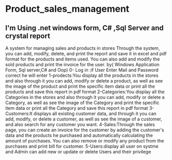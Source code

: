 # Product_sales_management
## I'm Using .net windows form, C# ,Sql Server and crystal report
A system for managing sales and products in stores Through the system, you can add, modify, delete, and print the
report and save it in excel and pdf format for the products and items used. You can also add and modify the sold
products and print the invoice for the user. by( Windows Application Form, Sql server,C# and Oop) 0- Log in :if
User Enter Mail and Password correct he will enter 1-prodects:You display all the products in the stores and also
through it you can add, modify or delete a product, as well as see the image of the product and print the specific
item data or print all the products and save this report in pdf format 2-Categories:You display all the Categories in
the stores and also through it you can add, modify or delete a Category, as well as see the image of the Category and
print the specific item data or print all the Category and save this report in pdf format 3-Customers:It displays all
existing customer data, and through it you can add, modify, or delete a customer, as well as see the image of a
customer, and also search for any customer you want. 4-Sales:Through the sales page, you can create an invoice for
the customer by adding the customer's data and the products he purchased and automatically calculating the
amount of purchases. You can also remove or modify any product from the purchases and print bill for customer.
5-Users:display all user on systme and Admin can add new or update or delete Users and their privilege

